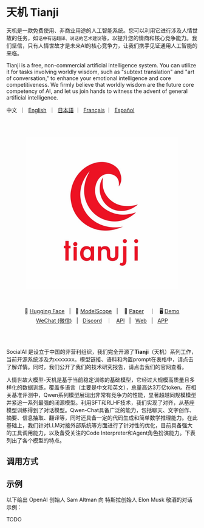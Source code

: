 # 天机 Tianji

天机是一款免费使用、非商业用途的人工智能系统。您可以利用它进行涉及人情世故的任务，如`话中有话翻译、说话的艺术建议`等，以提升您的情商和核心竞争能力。我们坚信，只有人情世故才是未来AI的核心竞争力，让我们携手见证通用人工智能的来临。

Tianji is a free, non-commercial artificial intelligence system. You can utilize it for tasks involving worldly wisdom, such as "subtext translation" and "art of conversation," to enhance your emotional intelligence and core competitiveness. We firmly believe that worldly wisdom are the future core competency of AI, and let us join hands to witness the advent of general artificial intelligence.

<p align="left">
    中文</a>&nbsp ｜ &nbsp<a href="README.md">English</a>&nbsp ｜ &nbsp<a href="README_JA.md">日本語</a> ｜ &nbsp<a href="README_FR.md">Français</a> ｜ &nbsp<a href="README_ES.md">Español</a>
</p>
<br><br>

<p align="center">
    <img src="./assets/tianjilogo.jpg" width="400"/>
<p>
<br>

<p align="center">
        🤗 <a href="https://huggingface.co/Qwen">Hugging Face</a>&nbsp&nbsp | &nbsp&nbsp🤖 <a href="https://modelscope.cn/organization/qwen">ModelScope</a>&nbsp&nbsp | &nbsp&nbsp 📑 <a href="https://arxiv.org/abs/2309.16609">Paper</a> &nbsp&nbsp ｜ &nbsp&nbsp🖥️ <a href="https://modelscope.cn/studios/qwen/Qwen-72B-Chat-Demo/summary">Demo</a>
<br>
<a href="assets/wechat.png">WeChat (微信)</a>&nbsp&nbsp | &nbsp&nbsp<a href="https://discord.gg/z3GAxXZ9Ce">Discord</a>&nbsp&nbsp ｜  &nbsp&nbsp<a href="https://dashscope.aliyun.com">API</a>&nbsp&nbsp | &nbsp&nbsp<a href="https://qianwen.aliyun.com">Web</a>&nbsp&nbsp | &nbsp&nbsp<a href="https://apps.apple.com/cn/app/%E9%80%9A%E4%B9%89%E5%8D%83%E9%97%AE/id6466733523">APP</a>
</p>
<br><br>


SocialAI 是设立于中国的非营利组织，我们完全开源了**Tianji**（天机）系列工作，当前开源系统涉及为xxxxxxx。模型链接、语料和内置prompt在表格中，请点击了解详情。同时，我们公开了我们的技术研究报告，请点击我们的官网查看。

人情世故大模型-天机是基于当前稳定训练的基础模型，它经过大规模高质量且多样化的数据训练，覆盖多语言（主要是中文和英文），总量高达3万亿token。在相关基准评测中，Qwen系列模型展现出非常有竞争力的性能，显著超越同规模模型并紧追一系列最强的闭源模型。利用SFT和RLHF技术，我们实现了对齐，从基座模型训练得到了对话模型。Qwen-Chat具备广泛的能力，包括聊天、文字创作、摘要、信息抽取、翻译等，同时还具备一定的代码生成和简单数学推理能力。在此基础上，我们针对LLM对接外部系统等方面进行了针对性的优化，目前具备强大的工具调用能力，以及备受关注的Code Interpreter和Agent角色扮演能力。下表列出了各个模型的特点。


## 调用方式

## 示例

以下给出 OpenAI 创始人 Sam Altman 向 特斯拉创始人 Elon Musk 敬酒的对话示例：

TODO



